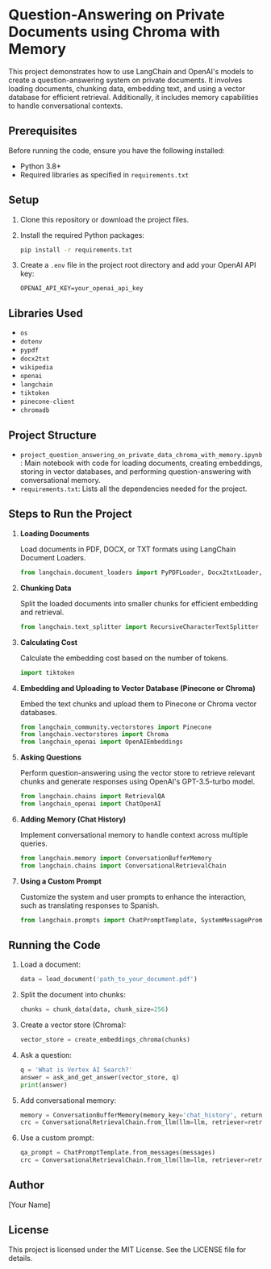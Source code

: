 # Question-Answering on Private Documents using Chroma with Memory

This project demonstrates how to use LangChain and OpenAI's models to create a question-answering system on private documents. It involves loading documents, chunking data, embedding text, and using a vector database for efficient retrieval. Additionally, it includes memory capabilities to handle conversational contexts.

## Prerequisites

Before running the code, ensure you have the following installed:

- Python 3.8+
- Required libraries as specified in `requirements.txt`

## Setup

1. Clone this repository or download the project files.

2. Install the required Python packages:
    ```bash
    pip install -r requirements.txt
    ```

3. Create a `.env` file in the project root directory and add your OpenAI API key:
    ```plaintext
    OPENAI_API_KEY=your_openai_api_key
    ```

## Libraries Used

- `os`
- `dotenv`
- `pypdf`
- `docx2txt`
- `wikipedia`
- `openai`
- `langchain`
- `tiktoken`
- `pinecone-client`
- `chromadb`

## Project Structure

- `project_question_answering_on_private_data_chroma_with_memory.ipynb`: Main notebook with code for loading documents, creating embeddings, storing in vector databases, and performing question-answering with conversational memory.
- `requirements.txt`: Lists all the dependencies needed for the project.

## Steps to Run the Project

1. **Loading Documents**

   Load documents in PDF, DOCX, or TXT formats using LangChain Document Loaders.

    ```python
    from langchain.document_loaders import PyPDFLoader, Docx2txtLoader, TextLoader
    ```

2. **Chunking Data**

   Split the loaded documents into smaller chunks for efficient embedding and retrieval.

    ```python
    from langchain.text_splitter import RecursiveCharacterTextSplitter
    ```

3. **Calculating Cost**

   Calculate the embedding cost based on the number of tokens.

    ```python
    import tiktoken
    ```

4. **Embedding and Uploading to Vector Database (Pinecone or Chroma)**

   Embed the text chunks and upload them to Pinecone or Chroma vector databases.

    ```python
    from langchain_community.vectorstores import Pinecone
    from langchain.vectorstores import Chroma
    from langchain_openai import OpenAIEmbeddings
    ```

5. **Asking Questions**

   Perform question-answering using the vector store to retrieve relevant chunks and generate responses using OpenAI's GPT-3.5-turbo model.

    ```python
    from langchain.chains import RetrievalQA
    from langchain_openai import ChatOpenAI
    ```

6. **Adding Memory (Chat History)**

   Implement conversational memory to handle context across multiple queries.

    ```python
    from langchain.memory import ConversationBufferMemory
    from langchain.chains import ConversationalRetrievalChain
    ```

7. **Using a Custom Prompt**

   Customize the system and user prompts to enhance the interaction, such as translating responses to Spanish.

    ```python
    from langchain.prompts import ChatPromptTemplate, SystemMessagePromptTemplate, HumanMessagePromptTemplate
    ```

## Running the Code

1. Load a document:
    ```python
    data = load_document('path_to_your_document.pdf')
    ```

2. Split the document into chunks:
    ```python
    chunks = chunk_data(data, chunk_size=256)
    ```

3. Create a vector store (Chroma):
    ```python
    vector_store = create_embeddings_chroma(chunks)
    ```

4. Ask a question:
    ```python
    q = 'What is Vertex AI Search?'
    answer = ask_and_get_answer(vector_store, q)
    print(answer)
    ```

5. Add conversational memory:
    ```python
    memory = ConversationBufferMemory(memory_key='chat_history', return_messages=True)
    crc = ConversationalRetrievalChain.from_llm(llm=llm, retriever=retriever, memory=memory)
    ```

6. Use a custom prompt:
    ```python
    qa_prompt = ChatPromptTemplate.from_messages(messages)
    crc = ConversationalRetrievalChain.from_llm(llm=llm, retriever=retriever, memory=memory, chain_type='stuff', combine_docs_chain_kwargs={'prompt': qa_prompt })
    ```

## Author

[Your Name]

## License

This project is licensed under the MIT License. See the LICENSE file for details.
